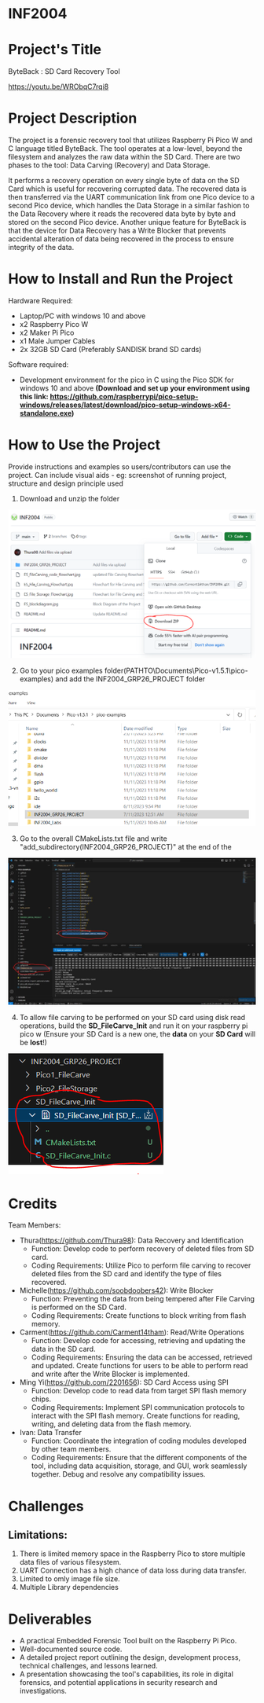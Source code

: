 # INF2004

# Project's Title
ByteBack : SD Card Recovery Tool

https://youtu.be/WRObqC7rqi8

# Project Description
The project is a forensic recovery tool that utilizes Raspberry Pi Pico W and C language titled ByteBack. The tool operates at a low-level, beyond the filesystem and analyzes the raw data within the SD Card. There are two phases to the tool: Data Carving (Recovery) and Data Storage.

It performs a recovery operation on every single byte of data on the SD Card which is useful for recovering corrupted data. The recovered data is then transferred via the UART communication link from one Pico device to a second Pico device, which handles the Data Storage in a similar fashion to the Data Recovery where it reads the recovered data byte by byte and stored on the second Pico device. Another unique feature for ByteBack is that the device for Data Recovery has a Write Blocker that prevents accidental alteration of data being recovered in the process to ensure integrity of the data.

# How to Install and Run the Project
Hardware Required:
- Laptop/PC with windows 10 and above
- x2 Raspberry Pico W
- x2 Maker Pi Pico
- x1 Male Jumper Cables
- 2x 32GB SD Card (Preferably SANDISK brand SD cards)

Software required:
- Development environment for the pico in C using the Pico SDK for windows 10 and above
**(Download and set up your environment using this link: https://github.com/raspberrypi/pico-setup-windows/releases/latest/download/pico-setup-windows-x64-standalone.exe)**

# How to Use the Project
Provide instructions and examples so users/contributors can use the project.
Can include visual aids - eg: screenshot of running project, structure and design principle used

1. Download and unzip the folder

![alt text](https://github.com/Carment14tham/INF2004/blob/main/img/Capture2.PNG)

2. Go to your pico examples folder(PATHTO\Documents\Pico-v1.5.1\pico-examples) and add the INF2004_GRP26_PROJECT folder

![alt text](https://github.com/Carment14tham/INF2004/blob/main/img/Capture.PNG)

3. Go to the overall CMakeLists.txt file and write "add_subdirectory(INF2004_GRP26_PROJECT)"  at the end of the 

![alt text](https://github.com/Carment14tham/INF2004/blob/main/img/Capture3.jpg)

4. To allow file carving to be performed on your SD card using disk read operations, build the **SD_FileCarve_Init** and run it on your raspberry pi pico w (Ensure your SD Card is a new one, the **data** on your **SD Card** will be **lost**!)

![alt text](https://github.com/Carment14tham/INF2004/blob/main/img/Capture4.PNG)
 
# Credits
Team Members:
- Thura(https://github.com/Thura98): Data Recovery and Identification
    - Function: Develop code to perform recovery of deleted files from SD card.
    - Coding Requirements: Utilize Pico to perform file carving to recover deleted files from the SD card and identify the type of files recovered.
- Michelle(https://github.com/soobdoobers42): Write Blocker
    - Function: Preventing the data from being tempered after File Carving is performed on the SD Card.
    - Coding Requirements: Create functions to block writing from flash memory.
- Carment(https://github.com/Carment14tham): Read/Write Operations
    - Function: Develop code for accessing, retrieving and updating the data in the SD card.
    - Coding Requirements: Ensuring the data can be accessed, retrieved and updated. Create functions for users to be able to perform read and write after the Write Blocker is implemented.
- Ming Yi(https://github.com/2201656): SD Card Access using SPI
    - Function: Develop code to read data from target SPI flash memory chips.
    - Coding Requirements: Implement SPI communication protocols to interact with the SPI flash memory. Create functions for reading, writing, and deleting data from the flash memory.
- Ivan: Data Transfer
    - Function: Coordinate the integration of coding modules developed by other team members.
    - Coding Requirements: Ensure that the different components of the tool, including data acquisition, storage, and GUI, work seamlessly together. Debug and resolve any compatibility issues.
 
# Challenges
## Limitations:
1. There is limited memory space in the Raspberry Pico to store multiple data files of various filesystem.
2. UART Connection has a high chance of data loss during data transfer.
3. Limited to omly image file size.
4. Multiple Library dependencies

# Deliverables
- A practical Embedded Forensic Tool built on the Raspberry Pi Pico.
- Well-documented source code.
- A detailed project report outlining the design, development process, technical challenges, and lessons learned.
- A presentation showcasing the tool's capabilities, its role in digital forensics, and potential applications in security research and investigations.

